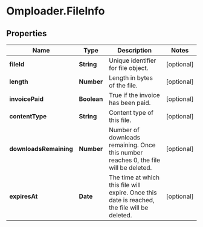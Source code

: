 # Omploader.FileInfo

## Properties
Name | Type | Description | Notes
------------ | ------------- | ------------- | -------------
**fileId** | **String** | Unique identifier for file object. | [optional] 
**length** | **Number** | Length in bytes of the file. | [optional] 
**invoicePaid** | **Boolean** | True if the invoice has been paid. | [optional] 
**contentType** | **String** | Content type of this file. | [optional] 
**downloadsRemaining** | **Number** | Number of downloads remaining. Once this number reaches 0, the file will be deleted.  | [optional] 
**expiresAt** | **Date** | The time at which this file will expire. Once this date is reached, the file will be deleted.  | [optional] 


